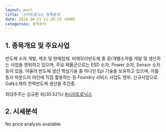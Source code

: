 ```yaml
---
layout: post
title: '시지트로닉스 종목분석'
date: 2024-10-27 21:20:23 +0900
categories: 종목분석
---
```


## 1. 종목개요 및 주요사업

반도체 소자 개발, 제조 및 판매업체. 비메모리반도체 중 광/개별소자를 개발 및 생산하는 사업을 영위하고 있으며, 주요 제품군으로는 ESD 소자, Power 소자, Sensor 소자 등이 있음. 아울러 반도체 생산 핵심기술 중 하나인 Epi 기술을 보유하고 있으며, 이를 동사 파운드리 라인에 직접 활용하는 등 Foundry 서비스 사업도 영위. 신규사업으로 GaN소재의 전력반도체 생산을 추진중.

최대주주는 심규환 외(30.52%)
[#시지트로닉스](#)

## 2. 시세분석

No price analysis available
